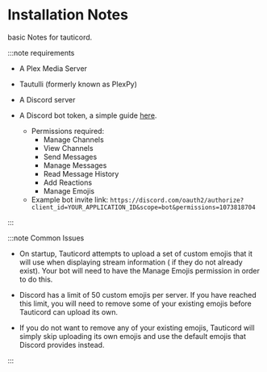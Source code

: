 # Installation Notes

basic Notes for tauticord.

:::note requirements

- A Plex Media Server

- Tautulli (formerly known as PlexPy)

- A Discord server

- A Discord bot token, a simple guide [here](https://www.digitaltrends.com/gaming/how-to-make-a-discord-bot/).
  - Permissions required:
    - Manage Channels
    - View Channels
    - Send Messages
    - Manage Messages
    - Read Message History
    - Add Reactions
    - Manage Emojis
  - Example bot invite link: `https://discord.com/oauth2/authorize?client_id=YOUR_APPLICATION_ID&scope=bot&permissions=1073818704`

:::

:::note Common Issues

- On startup, Tauticord attempts to upload a set of custom emojis that it will use when displaying stream information ( if they do not already exist). Your bot will need to have the Manage Emojis permission in order to do this.

- Discord has a limit of 50 custom emojis per server. If you have reached this limit, you will need to remove some of your existing emojis before Tauticord can upload its own.

- If you do not want to remove any of your existing emojis, Tauticord will simply skip uploading its own emojis and use the default emojis that Discord provides instead.

:::
